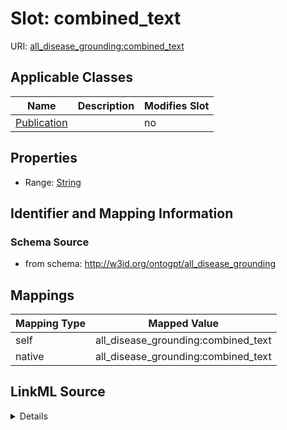 

# Slot: combined_text

URI: [all_disease_grounding:combined_text](all_disease_grounding:combined_text)



<!-- no inheritance hierarchy -->





## Applicable Classes

| Name | Description | Modifies Slot |
| --- | --- | --- |
| [Publication](Publication.md) |  |  no  |







## Properties

* Range: [String](String.md)





## Identifier and Mapping Information







### Schema Source


* from schema: http://w3id.org/ontogpt/all_disease_grounding




## Mappings

| Mapping Type | Mapped Value |
| ---  | ---  |
| self | all_disease_grounding:combined_text |
| native | all_disease_grounding:combined_text |




## LinkML Source

<details>
```yaml
name: combined_text
from_schema: http://w3id.org/ontogpt/all_disease_grounding
rank: 1000
alias: combined_text
owner: Publication
domain_of:
- Publication
range: string

```
</details>